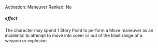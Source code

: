 Activation: Maneuver
Ranked: No
##### effect
The character may spend 1 Story Point to
perform a Move maneuver as an incidental
to attempt to move into cover or out of the
blast range of a weapon or explosion.